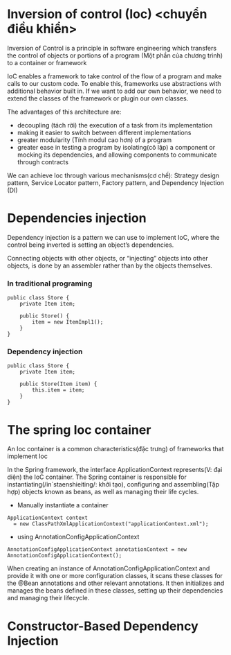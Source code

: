 # Inversion of control (Ioc) <chuyển điều khiển>
Inversion of Control is a principle in software engineering which transfers the control of objects or portions of a program (Một phần của chương trình) to a container or framework

IoC enables a framework to take control of the flow of a program and make calls to our custom code. To enable this, frameworks use abstractions with additional behavior built in. If we want to add our own behavior, we need to extend the classes of the framework or plugin our own classes.

The advantages of this architecture are:
- decoupling (tách rời) the execution of a task from its implementation
- making it easier to switch between different implementations
- greater modularity  (Tính modul cao hơn) of a program
- greater ease in testing a program by isolating(cô lập) a component or mocking its dependencies, and allowing components to communicate through contracts

We can achieve Ioc through various mechanisms(cơ chế): Strategy design pattern, Service Locator pattern, Factory pattern, and Dependency Injection (DI)

# Dependencies injection
Dependency injection is a pattern we can use to implement IoC, where the control being inverted is setting an object’s dependencies.

Connecting objects with other objects, or “injecting” objects into other objects, is done by an assembler rather than by the objects themselves.
### In traditional programing
```
public class Store {
    private Item item;
 
    public Store() {
        item = new ItemImpl1();    
    }
}
```
### Dependency injection
```
public class Store {
    private Item item;
 
    public Store(Item item) {
        this.item = item;    
    }
}
```

# The spring Ioc container
An Ioc container is a common characteristics(đặc trưng) of frameworks that implement Ioc

In the Spring framework, the interface ApplicationContext represents(V: đại diện) the IoC container. The Spring container is responsible for instantiating(/in`staenshieiting/: khởi tạo), configuring and assembling(Tập hợp) objects known as beans, as well as managing their life cycles.

- Manually instantiate a container
```
ApplicationContext context
  = new ClassPathXmlApplicationContext("applicationContext.xml");
```
- using AnnotationConfigApplicationContext
```
AnnotationConfigApplicationContext annotationContext = new AnnotationConfigApplicationContext();
```
When creating an instance of AnnotationConfigApplicationContext and provide it with one or more configuration classes, it scans these classes for the @Bean annotations and other relevant annotations. It then initializes and manages the beans defined in these classes, setting up their dependencies and managing their lifecycle.
#  Constructor-Based Dependency Injection
